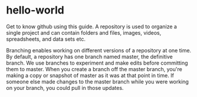 # hello-world
Get to know github using this guide.
A repository is used to organize a single project and can contain folders and files, images, videos, spreadsheets, and data sets etc.

Branching enables working on different versions of a repository at one time. By default, a repository has one branch named master, the definitive branch. We use branches to experiment and make edits before committing them to master.
When you create a branch off the master branch, you're making a copy or snapshot of master as it was at that point in time. 
If someone else made changes to the master branch while you were working on your branch, you could pull in those updates. 
